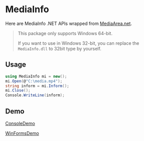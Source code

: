 # MediaInfo

Here are MediaInfo .NET APIs wrapped from [MediaArea.net](https://mediaarea.net/en/MediaInfo/Download/Windows).

> This package only supports Windows 64-bit.
>
> If you want to use in Windows 32-bit, you can replace the `MediaInfo.dll` to 32bit type by yourself.

## Usage

```c#
using MediaInfo mi = new();
mi.Open(@"C:\media.mp4");
string inform = mi.Inform();
mi.Close();
Console.WriteLine(inform);
```

## Demo

[ConsoleDemo](https://github.com/lemutec/MediaInfoNet/tree/main/demo/ConsoleDemo)

[WinFormsDemo](https://github.com/lemutec/MediaInfoNet/tree/main/demo/WinFormsDemo)
